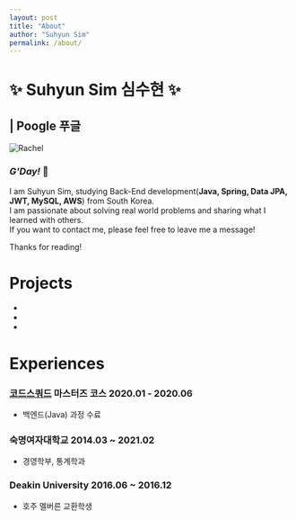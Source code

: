 ```yaml
---
layout: post
title: "About"
author: "Suhyun Sim"
permalink: /about/
---
```


# ✨ Suhyun Sim 심수현 ✨
## | Poogle 푸글 

![Rachel](https://user-images.githubusercontent.com/58318786/92723315-dd863380-f3a3-11ea-99a8-9c7f451c87d8.jpg)

### *G'Day!* 👋  
I am Suhyun Sim, studying Back-End development(**Java, Spring, Data JPA, JWT, MySQL, AWS**) from South Korea.  
I am passionate about solving real world problems and sharing what I learned with others.  
If you want to contact me, please feel free to leave me a message!

Thanks for reading!

# Projects
* 
* 
* 

# Experiences
### **[코드스쿼드](https://codesquad.kr/) 마스터즈 코스** 2020.01 - 2020.06
* 백엔드(Java) 과정 수료

### **숙명여자대학교** 2014.03 ~ 2021.02
* 경영학부, 통계학과

### **Deakin University** 2016.06 ~ 2016.12
* 호주 멜버른 교환학생
